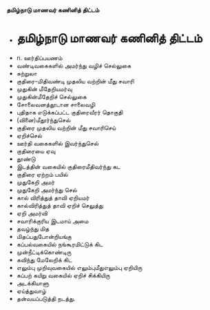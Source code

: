 **தமிழ்நாடு மாணவர் கணினித் திட்டம்**
- # தமிழ்நாடு மாணவர் கணினித் திட்டம்
- n. ஊர்திப்பயணம்
- வண்டிவகைகளில் அமர்ந்து வழிச் செல்லுகை
- சுற்றுலா
- குதிரை-மிதிவண்டி முதலிய வற்றின் மீது சவாரி
- முதுகின் மீதேறியமர்வு
- முதுகின்மீதேறிச் செல்லுகை
- சோலைவனத்தூடான சாலைவழி
- புதிதாக எடுக்கப்பட்ட குதிரைவீரர் தொகுதி
- (வினை)மீதூர்ந்துசெல்
- குதிரை முதலிய வற்றின் மீது சவாரிசெய்
- ஏறிச்செல்
- ஊர்தி வகைகளில் இவர்ந்துசெல்
- குதிரையை ஏவு
- தூண்டு
- இடத்தின் வகையில் குதிரைமீதிவர்ந்து கட
- குதிரை ஏற்றம் பயில்
- முதுகேறி அமர்
- முதுகேறி அமர்ந்து செல்
- கால் விரித்துத் தாவி ஏறியமர்
- கால்விரித்துத் தாவி ஏறிச் செலுத்து
- ஏறி அமர்வி
- சவாரிக்குரிய இடமாய் அமை
- தவழ்ந்து மித
- மிதப்பதுபோன்றியங்கு
- கப்பல்வகையில் நங்கூரமிட்டுக் கிட
- முன்நீட்டிக்கொண்டிரு
- கவிந்து மேலேறிக் கிட
- எலும்பு முறிவுவகையில் எலும்புமீதுஎலும்பு ஏறியிரு
- கப்பற் கயிறு வகையில் ஏறிச் சிக்கியிரு
- அடக்கியாளு
- ஏய்த்துவாழ்
- தன்வயப்படுத்தி நடத்து.

